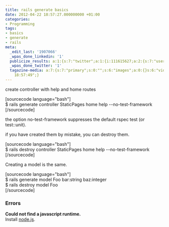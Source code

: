 ```yaml
---
title: rails generate basics
date: 2012-04-22 18:57:27.000000000 +01:00
categories:
- Programming
tags:
- basics
- generate
- rails
meta:
  _edit_last: '1907066'
  _wpas_done_linkedin: '1'
  publicize_results: a:1:{s:7:"twitter";a:1:{i:111615627;a:2:{s:7:"user_id";s:10:"andrewchaa";s:7:"post_id";s:18:"194137861023469570";}}}
  _wpas_done_twitter: '1'
  tagazine-media: a:7:{s:7:"primary";s:0:"";s:6:"images";a:0:{}s:6:"videos";a:0:{}s:11:"image_count";s:1:"0";s:6:"author";s:7:"1907066";s:7:"blog_id";s:7:"1833431";s:9:"mod_stamp";s:19:"2012-04-22
    18:57:49";}
---
```

<p>create controller with help and home routes</p>
<p>[sourcecode language="bash"]<br />
$ rails generate controller StaticPages home help --no-test-framework<br />
[/sourcecode]</p>
<p>the option no-test-framework suppresses the default rspec test (or test::unit).</p>
<p>if you have created them by mistake, you can destroy them.</p>
<p>[sourcecode language="bash"]<br />
$ rails destroy controller StaticPages home help --no-test-framework<br />
[/sourcecode]</p>
<p>Creating a model is the same.</p>
<p>[sourcecode language="bash"]<br />
$ rails generate model Foo bar:string baz:integer<br />
$ rails destroy model Foo<br />
[/sourcecode]</p>
<h3>Errors</h3>
<p><b>Could not find a javascript runtime. </b><br />
Install <a href="https://github.com/joyent/node/wiki/Installing-Node.js-via-package-manager">node.js</a>. </p>
